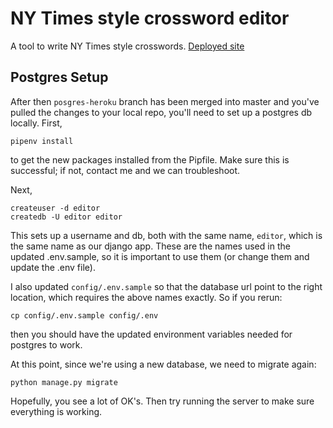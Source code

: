 # NY Times style crossword editor
A tool to write NY Times style crosswords. [Deployed site](https://crossword-editor.herokuapp.com/)

## Postgres Setup
After then `posgres-heroku` branch has been merged into master and you've pulled the changes to your local repo,
you'll need to set up a postgres db locally.  First,
```shell
pipenv install
```
to get the new packages installed from the Pipfile.  Make sure this is successful; if not, contact me and we can troubleshoot.

Next,
```shell
createuser -d editor
createdb -U editor editor
```
This sets up a username and db, both with the same name, `editor`, which is the same name as our django app.
These are the names used in the updated .env.sample, so it is important to use them (or change them and update the .env file).

I also updated `config/.env.sample` so that the database url point to the right location, which requires the above names exactly.  So if you rerun:
```shell
cp config/.env.sample config/.env
```
then you should have the updated environment variables needed for postgres to work.

At this point, since we're using a new database, we need to migrate again:
```shell
python manage.py migrate
```
Hopefully, you see a lot of OK's.  Then try running the server to make sure everything is working.
